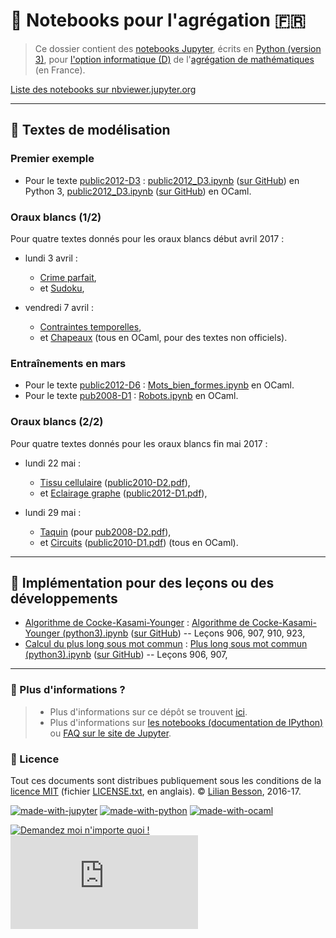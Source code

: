 # :notebook: Notebooks pour l'agrégation :fr:
> Ce dossier contient des [notebooks Jupyter](http://jupyter.org/), écrits en [Python (version 3)](https://docs.python.org/3/), pour [l'option informatique (D)](http://www.dit.ens-rennes.fr/agregation-option-d/programme-de-l-option-informatique-de-l-agregation-de-mathematiques-48358.kjsp) de l'[agrégation de mathématiques](http://agreg.org/) (en France).

[Liste des notebooks sur nbviewer.jupyter.org](https://nbviewer.jupyter.org/github/Naereen/notebooks/tree/master/agreg/)

----

## :pencil: Textes de modélisation
### Premier exemple
- Pour le texte [public2012-D3](http://agreg.org/Textes/public2012-D3.pdf) : [public2012_D3.ipynb](https://nbviewer.jupyter.org/github/Naereen/notebooks/blob/master/agreg/public2012_D3.ipynb) ([sur GitHub](public2012_D3.ipynb)) en Python 3, [public2012_D3.ipynb](https://nbviewer.jupyter.org/github/Naereen/notebooks/blob/master/agreg/public2012_D3%20%28OCaml%29.ipynb) ([sur GitHub](public2012_D3%20%28OCaml%29.ipynb)) en OCaml.

### Oraux blancs (1/2)
Pour quatre textes donnés pour les oraux blancs début avril 2017 :

- lundi 3 avril :
    + [Crime parfait](https://nbviewer.jupyter.org/github/Naereen/notebooks/blob/master/agreg/Crime_parfait.ipynb),
    + et [Sudoku](https://nbviewer.jupyter.org/github/Naereen/notebooks/blob/master/agreg/Sudoku.ipynb),

- vendredi 7 avril :
    + [Contraintes temporelles](https://nbviewer.jupyter.org/github/Naereen/notebooks/blob/master/agreg/contraintes_temporelles.ipynb),
    + et [Chapeaux](https://nbviewer.jupyter.org/github/Naereen/notebooks/blob/master/agreg/Chapeaux.ipynb) (tous en OCaml, pour des textes non officiels).

### Entraînements en mars
- Pour le texte [public2012-D6](http://agreg.org/Textes/public2012-D6.pdf) : [Mots_bien_formes.ipynb](https://nbviewer.jupyter.org/github/Naereen/notebooks/blob/master/agreg/Mots_bien_formes.ipynb) en OCaml.
- Pour le texte [pub2008-D1](http://agreg.org/Textes/pub2008-D1.pdf) : [Robots.ipynb](https://nbviewer.jupyter.org/github/Naereen/notebooks/blob/master/agreg/Robots.ipynb) en OCaml.

### Oraux blancs (2/2)
Pour quatre textes donnés pour les oraux blancs fin mai 2017 :

- lundi 22 mai :
    + [Tissu cellulaire](https://nbviewer.jupyter.org/github/Naereen/notebooks/blob/master/agreg/Tissu_cellulaire.ipynb) ([public2010-D2.pdf](http://agreg.org/Textes/public2010-D2.pdf)),
    + et [Eclairage graphe](https://nbviewer.jupyter.org/github/Naereen/notebooks/blob/master/agreg/Eclairage_graphe.ipynb) ([public2012-D1.pdf](http://agreg.org/Textes/public2012-D1.pdf)),

- lundi 29 mai :
    + [Taquin](https://nbviewer.jupyter.org/github/Naereen/notebooks/blob/master/agreg/Taquin.ipynb) (pour [pub2008-D2.pdf](http://agreg.org/Textes/pub2008-D2.pdf)),
    + et [Circuits](https://nbviewer.jupyter.org/github/Naereen/notebooks/blob/master/agreg/Circuits.ipynb) ([public2010-D1.pdf](http://agreg.org/Textes/public2010-D1.pdf)) (tous en OCaml).

----

## :pencil: Implémentation pour des leçons ou des développements
- [Algorithme de Cocke-Kasami-Younger](https://fr.wikipedia.org/wiki/Algorithme_de_Cocke-Younger-Kasami) : [Algorithme de Cocke-Kasami-Younger (python3).ipynb](https://nbviewer.jupyter.org/github/Naereen/notebooks/blob/master/agreg/Algorithme%20de%20Cocke-Kasami-Younger%20%28python3%29.ipynb) ([sur GitHub](Algorithme%20de%20Cocke-Kasami-Younger%20%28python3%29.ipynb)) -- Leçons 906, 907, 910, 923,
- [Calcul du plus long sous mot commun](https://fr.wikipedia.org/wiki/Plus_longue_sous-séquence_commune) : [Plus long sous mot commun (python3).ipynb](https://nbviewer.jupyter.org/github/Naereen/notebooks/blob/master/agreg/Plus%20long%20sous%20mot%20commun%20%28python3%29.ipynb) ([sur GitHub](Plus%20long%20sous%20mot%20commun%20%28python3%29.ipynb)) -- Leçons 906, 907,

----

### :information_desk_person: Plus d'informations ?
> - Plus d'informations sur ce dépôt se trouvent [ici](..).
> - Plus d'informations sur [les notebooks (documentation de IPython)](https://nbviewer.jupyter.org/github/ipython/ipython/blob/3.x/examples/Notebook/Index.ipynb) ou [FAQ sur le site de Jupyter](https://nbviewer.jupyter.org/faq).

### :scroll: Licence
Tout ces documents sont distribues publiquement sous les conditions de la [licence MIT](http://lbesson.mit-license.org/) (fichier [LICENSE.txt](LICENSE.txt), en anglais).
© [Lilian Besson](https://github.com/Naereen), 2016-17.

[![made-with-jupyter](https://img.shields.io/badge/Made%20with-Jupyter-1f425f.svg)](http://jupyter.org/)
[![made-with-python](https://img.shields.io/badge/Made%20with-Python-1f425f.svg)](https://www.python.org/)
[![made-with-ocaml](https://img.shields.io/badge/Made%20with-OCaml-1f425f.svg)](https://ocaml.org/)

[![Demandez moi n'importe quoi !](https://img.shields.io/badge/Demandez%20moi-n'%20importe%20quoi-1abc9c.svg)](https://GitHub.com/Naereen/ama.fr)
[![Analytics](https://ga-beacon.appspot.com/UA-38514290-17/github.com/Naereen/notebooks/agreg/README.md?pixel)](https://github.com/Naereen/notebooks/)
